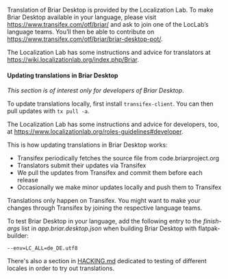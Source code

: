 Translation of Briar Desktop is provided by the Localization Lab. To make
Briar Desktop available in your language, please visit
https://www.transifex.com/otf/briar/ and ask to join one of the LocLab’s
language teams. You’ll then be able to contribute on
https://www.transifex.com/otf/briar/briar-desktop-pot/.

The Localization Lab has some instructions and advice for
translators at https://wiki.localizationlab.org/index.php/Briar.

#### Updating translations in Briar Desktop

_This section is of interest only for developers of Briar Desktop_.

To update translations locally, first install `transifex-client`. You can then pull updates with `tx pull -a`.

The Localization Lab has some instructions and advice for
developers, too, at https://www.localizationlab.org/roles-guidelines#developer.

This is how updating translations in Briar Desktop works:

* Transifex periodically fetches the source file from code.briarproject.org
* Translators submit their updates via Transifex
* We pull the updates from Transifex and commit them before each release
* Occasionally we make minor updates locally and push them to Transifex

Translations only happen on Transifex. You might want to make your changes through Transifex by joining the respective language teams.

To test Briar Desktop in your language, add the following entry to the
_finish-args_ list in _app.briar.desktop.json_ when building Briar Desktop with
flatpak-builder:

```
--env=LC_ALL=de_DE.utf8
```

There's also a section in [HACKING.md](./HACKING.md#testing-different-locales)
dedicated to testing of different locales in order to try out translations.
